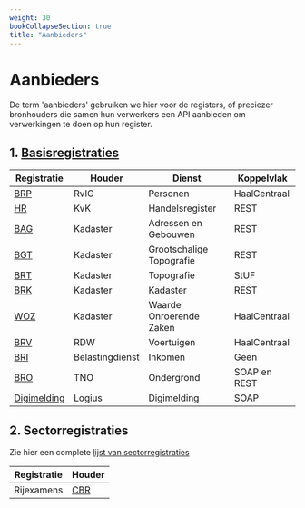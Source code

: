 ```yaml
---
weight: 30
bookCollapseSection: true
title: "Aanbieders"
---
```


# Aanbieders 

De term 'aanbieders' gebruiken we hier voor de registers, of preciezer bronhouders die samen hun verwerkers 
een API aanbieden om verwerkingen te doen op hun register.

## 1. [Basisregistraties](https://www.digitaleoverheid.nl/overzicht-van-alle-onderwerpen/stelsel-van-basisregistraties/)

| Registratie                                                                    | Houder          | Dienst                   | Koppelvlak   | 
|--------------------------------------------------------------------------------|-----------------|--------------------------|--------------|
| [BRP](brp)                                                     | RvIG            | Personen                 | HaalCentraal |
| [HR](kvk)                                                      | KvK             | Handelsregister          | REST         |
| [BAG](bag)                                                     | Kadaster        | Adressen en Gebouwen     | REST         |
| [BGT](bgt)                                                     | Kadaster        | Grootschalige Topografie | REST         | 
| [BRT](brt)                                                     | Kadaster        | Topografie               | StUF         |
| [BRK](brk)                                                     | Kadaster        | Kadaster                 | REST         |
| [WOZ](woz)                                                     | Kadaster        | Waarde Onroerende Zaken  | HaalCentraal |
| [BRV](brv)                                                     | RDW             | Voertuigen               | HaalCentraal | 
| [BRI](bri)                                                     | Belastingdienst | Inkomen                  | Geen         |
| [BRO](bro)                                                     | TNO             | Ondergrond               | SOAP en REST | 
| [Digimelding](https://www.logius.nl/domeinen/gegevensuitwisseling/digimelding) | Logius          | Digimelding              | SOAP         |  

## 2. Sectorregistraties

Zie hier een complete [lijst van sectorregistraties](https://www.digitaleoverheid.nl/overzicht-van-alle-onderwerpen/stelsel-van-basisregistraties/sectorregistraties/)

| Registratie | Houder                     |                                                                                          
|-------------|----------------------------|
| Rijexamens  | [CBR](cbr) |
